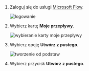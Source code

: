 1. Zaloguj się do usługi [Microsoft Flow](https://flow.microsoft.com).
   
    ![logowanie](media/modern-approvals/sign-in.png)
2. Wybierz kartę **Moje przepływy**.
   
    ![wybieranie karty moje przepływy](media/modern-approvals/select-my-flows.png)
3. Wybierz opcję **Utwórz z pustego**.
   
    ![tworzenie od podstaw](media/modern-approvals/blank-template.png)

4. Wybierz przycisk **Utwórz z pustego**.

